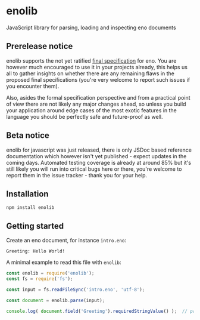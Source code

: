 # enolib

JavaScript library for parsing, loading and inspecting eno documents

## Prerelease notice

enolib supports the not yet ratified [final specification](https://github.com/eno-lang/eno/tree/master/rfcs-final-spec) for eno. You are however much encouraged to use it in your projects already, this helps us all to gather insights on whether there are any remaining flaws in the proposed final specifications (you're very welcome to report such issues if you encounter them).

Also, asides the formal specification perspective and from a practical point of view there are not likely any major changes ahead, so unless you build your application around edge cases of the most exotic features in the language you should be perfectly safe and future-proof as well.

## Beta notice

enolib for javascript was just released, there is only JSDoc based reference documentation which however isn't yet published - expect updates in the coming days. Automated testing coverage is already at around 85% but it's still likely you will run into critical bugs here or there, you're welcome to report them in the issue tracker - thank you for your help.

## Installation

```
npm install enolib
```

## Getting started

Create an eno document, for instance `intro.eno`:

```eno
Greeting: Hello World!
```

A minimal example to read this file with `enolib`:

```js
const enolib = require('enolib');
const fs = require('fs');

const input = fs.readFileSync('intro.eno', 'utf-8');

const document = enolib.parse(input);

console.log( document.field('Greeting').requiredStringValue() );  // prints 'Hello World!'
```
